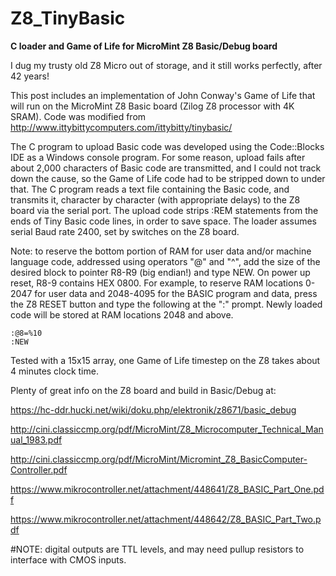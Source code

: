 # Z8_TinyBasic
**C loader and Game of Life for MicroMint Z8 Basic/Debug board**

I dug my trusty old Z8 Micro out of storage, and it still works perfectly, after 42 years!

This post includes an implementation of John Conway's Game of Life that will run on the MicroMint Z8 Basic board (Zilog Z8 processor with 4K SRAM).
Code was modified from http://www.ittybittycomputers.com/ittybitty/tinybasic/

The C program to upload Basic code was developed using the Code::Blocks IDE as a Windows console program. For some reason, upload fails after about 2,000 characters of Basic code are transmitted, and I could not track down the cause, so the Game of Life code had to be stripped down to under that.
The C program reads a text file containing the Basic code, and transmits it, character by character (with appropriate delays) to the Z8 board via the serial port. The upload code strips :REM statements from the ends of Tiny Basic code lines, in order to save space. The loader assumes serial Baud rate 2400, set by switches on the Z8 board.

Note: to reserve the bottom portion of RAM for user data and/or machine language code, addressed using operators "@" and "^", add the size of the desired block to pointer R8-R9 (big endian!) and type NEW. On power up reset, R8-9 contains HEX 0800. For example, to reserve RAM locations 0-2047 for user data and 2048-4095 for the BASIC program and data, press the Z8 RESET button and type the following at the ":" prompt. Newly loaded code will be stored at RAM locations 2048 and above.
```
:@8=%10
:NEW
```
Tested with a 15x15 array, one Game of Life timestep on the Z8 takes about 4 minutes clock time.

Plenty of great info on the Z8 board and build in Basic/Debug at:

https://hc-ddr.hucki.net/wiki/doku.php/elektronik/z8671/basic_debug

http://cini.classiccmp.org/pdf/MicroMint/Z8_Microcomputer_Technical_Manual_1983.pdf

http://cini.classiccmp.org/pdf/MicroMint/Micromint_Z8_BasicComputer-Controller.pdf

https://www.mikrocontroller.net/attachment/448641/Z8_BASIC_Part_One.pdf

https://www.mikrocontroller.net/attachment/448642/Z8_BASIC_Part_Two.pdf

#NOTE: digital outputs are TTL levels, and may need pullup resistors to interface with CMOS inputs.

